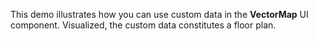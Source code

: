 This demo illustrates how you can use custom data in&nbsp;the **VectorMap** UI component. Visualized, the custom data constitutes a&nbsp;floor plan.